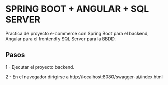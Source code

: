 # SPRING BOOT + ANGULAR + SQL SERVER

Practica de proyecto e-commerce con Spring Boot para el backend, 
Angular para el frontend y SQL Server para la BBDD.

## Pasos

1 - Ejecutar el proyecto backend.

2 - En el navegador dirigirse a http://localhost:8080/swagger-ui/index.html